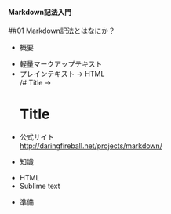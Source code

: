 #### Markdown記法入門

##01 Markdown記法とはなにか？

* 概要
 - 軽量マークアップテキスト  
 - プレインテキスト → HTML  
 /# Title → <h1>Title</h1>
 
* 公式サイト  
http://daringfireball.net/projects/markdown/

* 知識
 - HTML
 - Sublime text
 
* 準備
 
